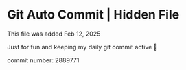 # Git Auto Commit | Hidden File

This file was added Feb 12, 2025

Just for fun and keeping my daily git commit active 🤪

commit number: 2889771
